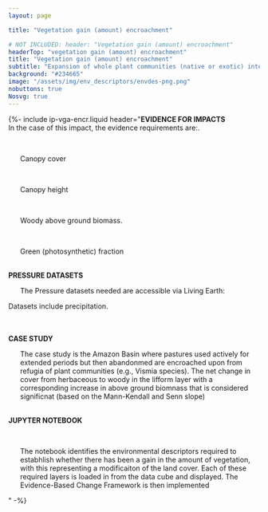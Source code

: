 ```yaml
---
layout: page

title: "Vegetation gain (amount) encroachment"

# NOT INCLUDED: header: "Vegetation gain (amount) encroachment"
headerTop: "vegetation gain (amount) encroachment"
title: "Vegetation gain (amount) encroachment"
subtitle: "Expansion of whole plant communities (native or exotic) into an area as a consequence of an increase in woody plant density or extent so that the natural equilibrium of woody plant layer (trees and shrubs) and herbaceous (grass and forb) layer densities is shifted towards woody species. "
background: "#234665"
image: "/assets/img/env_descriptors/envdes-png.png"
nobuttons: true
Nosvg: true
---
```


{%-
include ip-vga-encr.liquid
header="**EVIDENCE FOR IMPACTS** <br>  In the case of this impact, the evidence requirements are:.

<br><ul> Canopy cover </ul> 
<br><ul> Canopy height  </ul>
<br><ul> Woody above ground biomass.</ul>
<br><ul> Green (photosynthetic) fraction </ul>

<br>**PRESSURE DATASETS**
<br><ul> The Pressure datasets needed are accessible via Living Earth:</ul>

Datasets include precipitation.</ul>

<br><br>**CASE STUDY**
<br><ul> The case study is the Amazon Basin where pastures used actively for extended periods but then abandonmed are encroached upon from refugia of plant communities (e.g., Vismia species).  The net change in cover from herbaceous to woody in the lifform layer with a corresponding increase in above ground biomnass that is considered significnat (based on the Mann-Kendall and Senn slope) </ul>

<br>**JUPYTER NOTEBOOK**

<br><ul> The notebook identifies the environmental descriptors required to estabhlish whether there has been a gain in the amount of vegetation, with this representing a modificaiton of the land cover.  Each of these required layers is loaded in from the data cube and displayed.  The Evidence-Based Change Framework is then implemented  </ul> 

"
-%}
